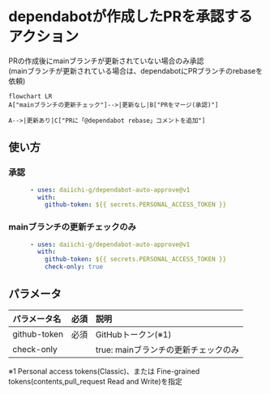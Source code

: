 # dependabotが作成したPRを承認するアクション
PRの作成後にmainブランチが更新されていない場合のみ承認  
(mainブランチが更新されている場合は、dependabotにPRブランチのrebaseを依頼)

```mermaid
flowchart LR
A["mainブランチの更新チェック"]-->|更新なし|B["PRをマージ(承認)"]

A-->|更新あり|C["PRに「@dependabot rebase」コメントを追加"]

```


## 使い方

### 承認
```yaml
      - uses: daiichi-g/dependabot-auto-approve@v1
        with:
          github-token: ${{ secrets.PERSONAL_ACCESS_TOKEN }}
```

### mainブランチの更新チェックのみ
```yaml
      - uses: daiichi-g/dependabot-auto-approve@v1
        with:
          github-token: ${{ secrets.PERSONAL_ACCESS_TOKEN }}
          check-only: true
```

## パラメータ
| パラメータ名 | 必須 | 説明 |
|:---|:---:|:---|
| github-token |必須 | GitHubトークン(※1) |
| check-only | | true: mainブランチの更新チェックのみ |

※1 Personal access tokens(Classic)、または Fine-grained tokens(contents,pull_request Read and Write)を指定
